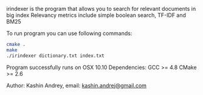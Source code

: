 irindexer is the program that allows you to search for relevant documents in big index
Relevancy metrics include simple boolean search, TF-IDF and BM25

To run program you can use following commands:
```bash
cmake .
make
./irindexer dictionary.txt index.txt
```

Program successfully runs on OSX 10.10
Dependencies:
GCC >= 4.8
CMake >= 2.6

Author: Kashin Andrey, email: kashin.andrej@gmail.com
